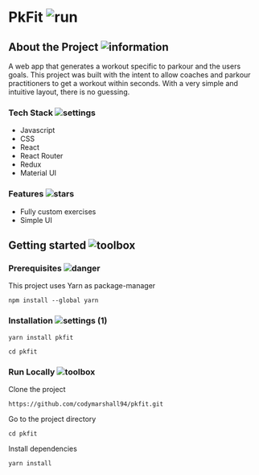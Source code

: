 # PkFit ![run](https://user-images.githubusercontent.com/43764448/192065217-3789790c-b8a5-4dca-a680-635cf0cd7dac.png)


## About the Project   ![information](https://user-images.githubusercontent.com/43764448/192064555-7b4b82b5-8618-49c5-900f-fca9c5bc3a8a.png) 

A web app that generates a workout specific to parkour and the users goals. This project was built with the intent to allow coaches and parkour practitioners to get a workout within seconds. With a very simple and intuitive layout, there is no guessing. 



### Tech Stack  ![settings](https://user-images.githubusercontent.com/43764448/192064589-bb41a8b7-9220-48ba-b7ec-d95f90fde13d.png)

- Javascript
- CSS
- React
- React Router
- Redux
- Material UI

### Features  ![stars](https://user-images.githubusercontent.com/43764448/192064659-fb6a9c1c-e2d2-473c-ad84-e0089ff4c45c.png)

- Fully custom exercises
- Simple UI

## Getting started  ![toolbox](https://user-images.githubusercontent.com/43764448/192064727-6b5094a2-6650-4be4-9f1c-1e3e46ee030f.png)

### Prerequisites  ![danger](https://user-images.githubusercontent.com/43764448/192064860-706b96c6-b55d-487e-9ab7-081b448dac0a.png)

This project uses Yarn as package-manager

```npm install --global yarn```

### Installation  ![settings (1)](https://user-images.githubusercontent.com/43764448/192064827-5517c09b-b548-4596-99bc-4bbe6a3f6a9d.png) 

```yarn install pkfit```

```cd pkfit```

### Run Locally  ![toolbox](https://user-images.githubusercontent.com/43764448/192064774-09be8704-3500-40ba-bb54-1f82220fdc8d.png)

Clone the project

```https://github.com/codymarshall94/pkfit.git```

Go to the project directory

```cd pkfit```

Install dependencies

```yarn install```

